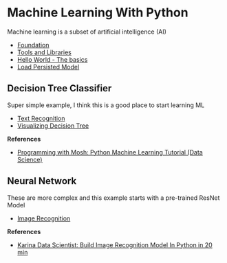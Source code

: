 # Machine Learning With Python

Machine learning is a subset of artificial intelligence (AI) 

- [Foundation](./docs/foundation.md)
- [Tools and Libraries](./docs/tools_and_libraries.md)
- [Hello World - The basics](./docs/helloworld.md)
- [Load Persisted Model](./models/readme.md)

## Decision Tree Classifier
Super simple example, I think this is a good place to start learning ML

- [Text Recognition](./docs/codewithmosh.md)
- [Visualizing Decision Tree](./docs/visualizing-decision-tree.md)

**References**
- [Programming with Mosh: Python Machine Learning Tutorial (Data Science)](https://www.youtube.com/watch?v=7eh4d6sabA0)

## Neural Network
These are more complex and this example starts with a pre-trained ResNet Model

- [Image Recognition](./docs/image-recognition.md)

**References**
- [Karina Data Scientist: Build Image Recognition Model In Python in 20 min](https://www.youtube.com/watch?v=3qZsOyAy4Yc)